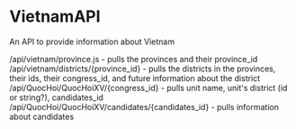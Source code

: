 # VietnamAPI
An API to provide information about Vietnam

/api/vietnam/province.js - pulls the provinces and their province_id
/api/vietnam/districts/{province_id} - pulls the districts in the provinces, their ids, their congress_id, and future information about the district
/api/QuocHoi/QuocHoiXV/{congress_id} - pulls unit name, unit's district (id or string?), candidates_id
/api/QuocHoi/QuocHoiXV/candidates/{candidates_id} - pulls information about candidates
